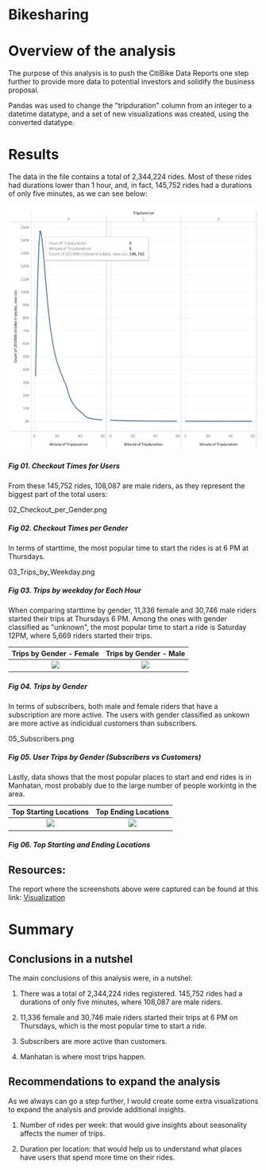 # Bikesharing

# Overview of the analysis

The purpose of this analysis is to push the CitiBike Data Reports one step further to provide more data to potential investors and solidify the business proposal.

Pandas was used to change the "tripduration" column from an integer to a datetime datatype, and a set of new visualizations was created, using the converted datatype.

# Results

The data in the file contains a total of 2,344,224 rides. Most of these rides had durations lower than 1 hour, and, in fact, 145,752 rides had a durations of only five minutes, as we can see below:

![](/Images/01_Checkout_Times.png)
##### Fig 01. Checkout Times for Users

From these 145,752 rides, 108,087 are male riders, as they represent the biggest part of the total users:

02_Checkout_per_Gender.png
##### Fig 02. Checkout Times per Gender

In terms of starttime, the most popular time to start the rides is at 6 PM at Thursdays.

03_Trips_by_Weekday.png
##### Fig 03. Trips by weekday for Each Hour

When comparing starttime by gender, 11,336 female and 30,746 male riders started their trips at Thursdays 6 PM. 
Among the ones with gender classified as "unknown", the most popular time to start a ride is Saturday 12PM, where 5,669 riders started their trips.

Trips by Gender - Female | Trips by Gender - Male
:-------------------------:|:-------------------------:
![](04_Trips_by_Gender_female.png)  |  ![](04_Trips_by_Gender_male.png)
##### Fig 04. Trips by Gender

In terms of subscribers, both male and female riders that have a subscription are more active. The users with gender classified as unkown are more active as indicidual customers than subscribers.

05_Subscribers.png
##### Fig 05. User Trips by Gender (Subscribers vs Customers)

Lastly, data shows that the most popular places to start and end rides is in Manhatan, most probably due to the large number of people workintg in the area.

Top Starting Locations | Top Ending Locations
:-------------------------:|:-------------------------:
![](06_Starting_Locations.png)  |  ![](07_Ending_Locations.png)
##### Fig 06. Top Starting and Ending Locations


## Resources:

The report where the screenshots above were captured can be found at this link:
[Visualization](https://public.tableau.com/app/profile/ericosabino/viz/CitiBikeTripData-Challenge/NYCCitibikeAnalysis)



# Summary

## Conclusions in a nutshel

The main conclusions of this analysis were, in a nutshel:

1. There was a total of 2,344,224 rides registered. 145,752 rides had a durations of only five minutes, where 108,087 are male riders.

2. 11,336 female and 30,746 male riders started their trips at 6 PM on Thursdays, which is the most popular time to start a ride.

3. Subscribers are more active than customers.

4. Manhatan is where most trips happen.


## Recommendations to expand the analysis

As we always can go a step further, I would create some extra visualizations to expand the analysis and provide additional insights.

1. Number of rides per week: that would give insights about seasonality affects the numer of trips.

2. Duration per location: that would help us to understand what places have users that spend more time on their rides.